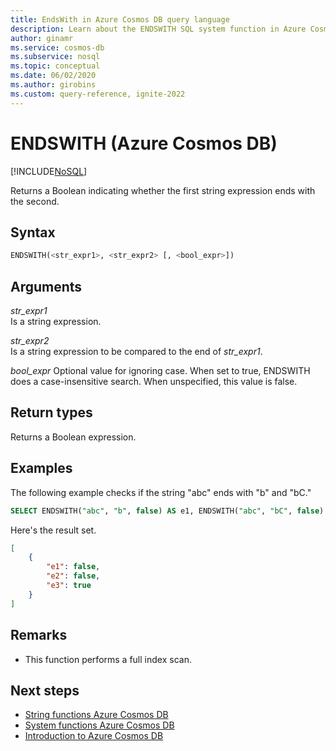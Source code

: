 ```yaml
---
title: EndsWith in Azure Cosmos DB query language
description: Learn about the ENDSWITH SQL system function in Azure Cosmos DB to return a Boolean indicating whether the first string expression ends with the second
author: ginamr
ms.service: cosmos-db
ms.subservice: nosql
ms.topic: conceptual
ms.date: 06/02/2020
ms.author: girobins
ms.custom: query-reference, ignite-2022
---
```

# ENDSWITH (Azure Cosmos DB)
[!INCLUDE[NoSQL](../../includes/appliesto-nosql.md)]

Returns a Boolean indicating whether the first string expression ends with the second.  
  
## Syntax
  
```sql
ENDSWITH(<str_expr1>, <str_expr2> [, <bool_expr>])
```  
  
## Arguments
  
*str_expr1*  
   Is a string expression.  
  
*str_expr2*  
   Is a string expression to be compared to the end of *str_expr1*.

*bool_expr*
    Optional value for ignoring case. When set to true, ENDSWITH does a case-insensitive search. When unspecified, this value is false.
  
## Return types
  
  Returns a Boolean expression.  
  
## Examples
  
The following example checks if the string "abc" ends with "b" and "bC."  
  
```sql
SELECT ENDSWITH("abc", "b", false) AS e1, ENDSWITH("abc", "bC", false) AS e2, ENDSWITH("abc", "bC", true) AS e3
```  
  
 Here's the result set.  
  
```json
[
    {
        "e1": false,
        "e2": false,
        "e3": true
    }
]
```  

## Remarks

- This function performs a full index scan.

## Next steps

- [String functions Azure Cosmos DB](string-functions.md)
- [System functions Azure Cosmos DB](system-functions.yml)
- [Introduction to Azure Cosmos DB](../../introduction.md)
